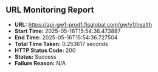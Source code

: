 ## URL Monitoring Report

- **URL:** https://api-gw1-prod1.fisglobal.com/gw/v1/health
- **Start Time:** 2025-05-16T15:54:36.473887
- **End Time:** 2025-05-16T15:54:36.727504
- **Total Time Taken:** 0.253617 seconds
- **HTTP Status Code:** 200
- **Status:** Success
- **Failure Reason:** N/A

